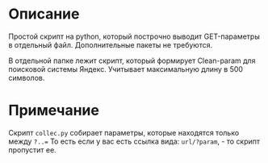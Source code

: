 # Описание

Простой скрипт на python, который построчно выводит GET-параметры в отдельный файл. Дополнительные пакеты не требуются.

В отдельной папке лежит скрипт, который формирует Clean-param для поисковой системы Яндекс. Учитывает максимальную длину в 500 символов.

# Примечание

Скрипт `collec.py` собирает параметры, которые находятся только между `?..=` То есть если у вас есть ссылка вида: `url/?param`, - то скрипт пропустит ее.
